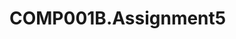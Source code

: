 # COMP001B.Assignment5
<!--
Author: Matthew Tan
Purpose: This is the 5th Assignment using Typography on CSS to style a pre-established HTML file.